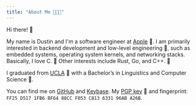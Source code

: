 ```yaml
---
title: "About Me 👨🏼‍💻"
---
```


Hi there! 👋

My name is Dustin and I'm a software engineer at [Apple](https://apple.com) 🍎. I am primarily interested in backend development and low-level engineering 🐞, such as embedded systems, operating system kernels, and networking stacks. Basically, I love C. 🍊 Other interests include Rust, Go, and C++. 🦀

I graduated from [UCLA](https://ucla.edu) 🐻 with a Bachelor’s in Linguistics and Computer Science 🌳.

You can find me on [GitHub](https://github.com/dustinnewman) and [Keybase](https://keybase.com/dustinnewman). My [PGP key](/dustinnewman.asc) 🔐 and fingerprint: `FF25 D517 1FB6 BF64 88CC F053 C813 6331 96AB A26B`.
